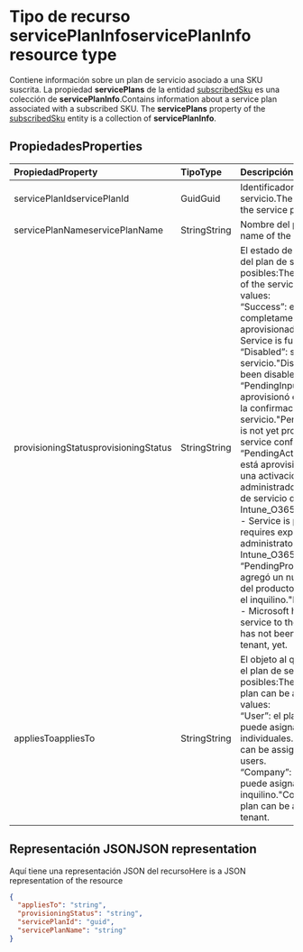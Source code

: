 # <a name="serviceplaninfo-resource-type"></a><span data-ttu-id="28497-101">Tipo de recurso servicePlanInfo</span><span class="sxs-lookup"><span data-stu-id="28497-101">servicePlanInfo resource type</span></span>

<span data-ttu-id="28497-p101">Contiene información sobre un plan de servicio asociado a una SKU suscrita. La propiedad **servicePlans** de la entidad [subscribedSku](subscribedsku.md) es una colección de **servicePlanInfo**.</span><span class="sxs-lookup"><span data-stu-id="28497-p101">Contains information about a service plan associated with a subscribed SKU. The **servicePlans** property of the [subscribedSku](subscribedsku.md) entity is a collection of **servicePlanInfo**.</span></span>


## <a name="properties"></a><span data-ttu-id="28497-104">Propiedades</span><span class="sxs-lookup"><span data-stu-id="28497-104">Properties</span></span>
| <span data-ttu-id="28497-105">Propiedad</span><span class="sxs-lookup"><span data-stu-id="28497-105">Property</span></span>     | <span data-ttu-id="28497-106">Tipo</span><span class="sxs-lookup"><span data-stu-id="28497-106">Type</span></span>   |<span data-ttu-id="28497-107">Descripción</span><span class="sxs-lookup"><span data-stu-id="28497-107">Description</span></span>|
|:---------------|:--------|:----------|
|<span data-ttu-id="28497-108">servicePlanId</span><span class="sxs-lookup"><span data-stu-id="28497-108">servicePlanId</span></span>|<span data-ttu-id="28497-109">Guid</span><span class="sxs-lookup"><span data-stu-id="28497-109">Guid</span></span>|<span data-ttu-id="28497-110">Identificador único del plan de servicio.</span><span class="sxs-lookup"><span data-stu-id="28497-110">The unique identifier of the service plan.</span></span>|
|<span data-ttu-id="28497-111">servicePlanName</span><span class="sxs-lookup"><span data-stu-id="28497-111">servicePlanName</span></span>|<span data-ttu-id="28497-112">String</span><span class="sxs-lookup"><span data-stu-id="28497-112">String</span></span>|<span data-ttu-id="28497-113">Nombre del plan de servicio.</span><span class="sxs-lookup"><span data-stu-id="28497-113">The name of the service plan.</span></span>|
|<span data-ttu-id="28497-114">provisioningStatus</span><span class="sxs-lookup"><span data-stu-id="28497-114">provisioningStatus</span></span>|<span data-ttu-id="28497-115">String</span><span class="sxs-lookup"><span data-stu-id="28497-115">String</span></span>|<span data-ttu-id="28497-p102">El estado de aprovisionamiento del plan de servicio. Valores posibles:</span><span class="sxs-lookup"><span data-stu-id="28497-p102">The provisioning status of the service plan. Possible values:</span></span><br/><span data-ttu-id="28497-118">“Success”: el servicio está completamente aprovisionado.</span><span class="sxs-lookup"><span data-stu-id="28497-118">"Success" - Service is fully provisioned.</span></span><br/><span data-ttu-id="28497-119">“Disabled”: se deshabilitó el servicio.</span><span class="sxs-lookup"><span data-stu-id="28497-119">"Disabled" - Service has been disabled.</span></span><br/><span data-ttu-id="28497-120">“PendingInput”: aún no se aprovisionó el servicio; esperando la confirmación del servicio.</span><span class="sxs-lookup"><span data-stu-id="28497-120">"PendingInput" - Service is not yet provisioned; awaiting service confirmation.</span></span><br/><span data-ttu-id="28497-121">“PendingActivation”: el servicio está aprovisionado, pero necesita una activación explícita por el administrador (por ejemplo, plan de servicio de Intune_O365).</span><span class="sxs-lookup"><span data-stu-id="28497-121">"PendingActivation" - Service is provisioned but requires explicit activation by administrator (for example, Intune_O365 service plan)</span></span><br/><span data-ttu-id="28497-122">“PendingProvisioning”: Microsoft agregó un nuevo servicio al SKU del producto y aún no se activó en el inquilino.</span><span class="sxs-lookup"><span data-stu-id="28497-122">"PendingProvisioning" - Microsoft has added a new service to the product SKU and it has not been activated in the tenant, yet.</span></span>|
|<span data-ttu-id="28497-123">appliesTo</span><span class="sxs-lookup"><span data-stu-id="28497-123">appliesTo</span></span>|<span data-ttu-id="28497-124">String</span><span class="sxs-lookup"><span data-stu-id="28497-124">String</span></span>|<span data-ttu-id="28497-p103">El objeto al que se puede asignar el plan de servicio. Valores posibles:</span><span class="sxs-lookup"><span data-stu-id="28497-p103">The object the service plan can be assigned to. Possible values:</span></span><br/><span data-ttu-id="28497-127">“User”: el plan de servicio se puede asignar a usuarios individuales.</span><span class="sxs-lookup"><span data-stu-id="28497-127">"User" - service plan can be assigned to individual users.</span></span><br/><span data-ttu-id="28497-128">“Company”: el plan de servicio se puede asignar a todo el inquilino.</span><span class="sxs-lookup"><span data-stu-id="28497-128">"Company" - service plan can be assigned to the entire tenant.</span></span>|

## <a name="json-representation"></a><span data-ttu-id="28497-129">Representación JSON</span><span class="sxs-lookup"><span data-stu-id="28497-129">JSON representation</span></span>

<span data-ttu-id="28497-130">Aquí tiene una representación JSON del recurso</span><span class="sxs-lookup"><span data-stu-id="28497-130">Here is a JSON representation of the resource</span></span>

<!-- {
  "blockType": "resource",
  "optionalProperties": [

  ],
  "@odata.type": "microsoft.graph.servicePlanInfo"
}-->

```json
{
  "appliesTo": "string",
  "provisioningStatus": "string",
  "servicePlanId": "guid",
  "servicePlanName": "string"
}

```

<!-- uuid: 8fcb5dbc-d5aa-4681-8e31-b001d5168d79
2015-10-25 14:57:30 UTC -->
<!-- {
  "type": "#page.annotation",
  "description": "servicePlanInfo resource",
  "keywords": "",
  "section": "documentation",
  "tocPath": ""
}-->
